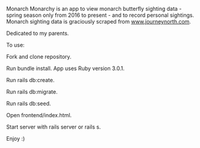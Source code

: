 Monarch Monarchy is an app to view monarch butterfly sighting data - spring season only from 2016 to present - and to record personal sightings. Monarch sighting data is graciously scraped from www.journeynorth.com.

Dedicated to my parents. 

To use:

Fork and clone repository. 

Run bundle install. App uses Ruby version 3.0.1.

Run rails db:create.

Run rails db:migrate. 

Run rails db:seed.

Open frontend/index.html.

Start server with rails server or rails s.

Enjoy :)